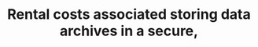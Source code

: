 ---
layout: answer
title: "Rental costs associated storing data archives in a secure,"
blurb: "Rental costs are known as operational expenditures, or OpEx. When organizations move their infrastructure to the cloud, many OpEx and CapEx costs are redu"
quid: 302
---